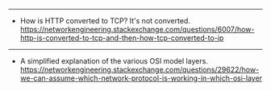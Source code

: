 ----
* How is HTTP converted to TCP? It's not converted. https://networkengineering.stackexchange.com/questions/6007/how-http-is-converted-to-tcp-and-then-how-tcp-converted-to-ip
----
* A simplified explanation of the various OSI model layers. https://networkengineering.stackexchange.com/questions/29622/how-we-can-assume-which-network-protocol-is-working-in-which-osi-layer
